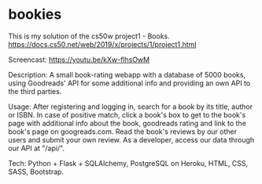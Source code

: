# bookies

This is my solution of the cs50w project1 - Books. https://docs.cs50.net/web/2019/x/projects/1/project1.html

Screencast: https://youtu.be/kXw-flhsOwM

Description: A small book-rating webapp with a database of 5000 books, using Goodreads' API for some additional info and providing an own API to the third parties.

Usage: After registering and logging in, search for a book by its title, author or ISBN. In case of positive match, click a book's box to get to the book's page with additional info about the book, goodreads rating and link to the book's page on googreads.com. Read the book's reviews by our other users and submit your own review. As a developer, access our data through our API at "/api/<isbn>".

Tech: Python + Flask + SQLAlchemy, PostgreSQL on Heroku, HTML, CSS, SASS, Bootstrap.






